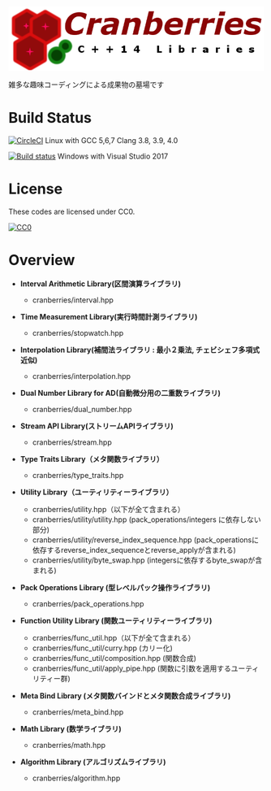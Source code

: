 ![logo](https://github.com/LoliGothick/Cranberries/blob/master/icon/logo_with_txt.png)

雑多な趣味コーディングによる成果物の墓場です

# Build Status

[![CircleCI](https://circleci.com/gh/LoliGothick/Cranberries/tree/master.svg?style=svg)](https://circleci.com/gh/LoliGothick/Cranberries/tree/master)
Linux with GCC 5,6,7 Clang 3.8, 3.9, 4.0

[![Build status](https://ci.appveyor.com/api/projects/status/bk0tjc41t7db0ome/branch/master?svg=true)](https://ci.appveyor.com/project/LoliGothick/cranberries/branch/master) 
Windows with Visual Studio 2017 

# License

These codes are licensed under CC0.

[![CC0](http://i.creativecommons.org/p/zero/1.0/88x31.png "CC0")](http://creativecommons.org/publicdomain/zero/1.0/deed.ja)

# Overview

- **Interval Arithmetic Library(区間演算ライブラリ)**
  - cranberries/interval.hpp

- **Time Measurement Library(実行時間計測ライブラリ)**
  - cranberries/stopwatch.hpp

- **Interpolation Library(補間法ライブラリ : 最小２乗法, チェビシェフ多項式近似)**
  - cranberries/interpolation.hpp

- **Dual Number Library for AD(自動微分用の二重数ライブラリ)**
  - cranberries/dual_number.hpp

- **Stream API Library(ストリームAPIライブラリ)**
  - cranberries/stream.hpp

- **Type Traits Library（メタ関数ライブラリ）**
  - cranberries/type_traits.hpp

- **Utility Library（ユーティリティーライブラリ）**
  - cranberries/utility.hpp（以下が全て含まれる）
  - cranberries/utility/utility.hpp (pack_operations/integers に依存しない部分)
  - cranberries/utility/reverse_index_sequence.hpp (pack_operationsに依存するreverse_index_sequenceとreverse_applyが含まれる)
  - cranberries/utility/byte_swap.hpp (integersに依存するbyte_swapが含まれる)
        

- **Pack Operations Library (型レベルパック操作ライブラリ)**
  - cranberries/pack_operations.hpp

- **Function Utility Library (関数ユーティリティーライブラリ)**
  - cranberries/func_util.hpp（以下が全て含まれる）
  - cranberries/func_util/curry.hpp (カリー化)
  - cranberries/func_util/composition.hpp (関数合成)
  - cranberries/func_util/apply_pipe.hpp (関数に引数を適用するユーティリティー群)

- **Meta Bind Library (メタ関数バインドとメタ関数合成ライブラリ)**
  - cranberries/meta_bind.hpp

- **Math Library (数学ライブラリ)**
  - cranberries/math.hpp

- **Algorithm Library (アルゴリズムライブラリ)**
  - cranberries/algorithm.hpp
